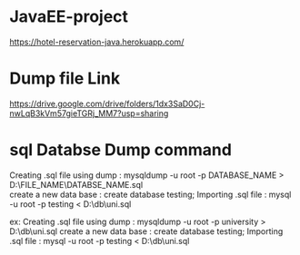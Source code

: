 # JavaEE-project
https://hotel-reservation-java.herokuapp.com/


# Dump file Link
https://drive.google.com/drive/folders/1dx3SaD0Cj-nwLqB3kVm57gieTGRj_MM7?usp=sharing

# sql Databse Dump command
  Creating .sql file using dump :   mysqldump -u root -p DATABASE_NAME > D:\FILE_NAME\DATABSE_NAME.sql <br>
  create a new data base :   create database testing;
  Importing .sql file :   mysql -u root -p testing < D:\db\uni.sql

ex:
  Creating .sql file using dump :   mysqldump -u root -p university > D:\db\uni.sql
  create a new data base :   create database testing;
  Importing .sql file :   mysql -u root -p testing < D:\db\uni.sql
